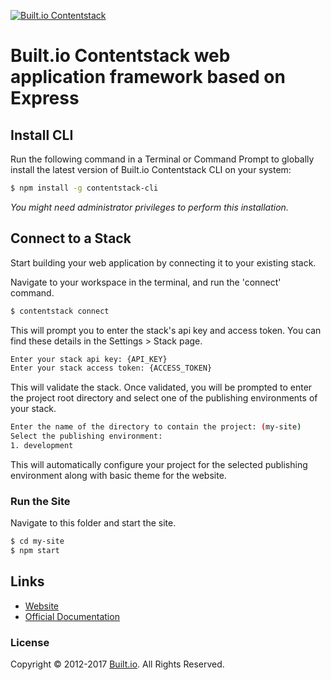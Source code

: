 [![Built.io Contentstack](https://contentstackdocs.built.io/static/images/logo.png)](http://contentstack.io)

# Built.io Contentstack web application framework based on Express

## Install CLI
Run the following command in a Terminal or Command Prompt to globally install the latest version of Built.io Contentstack CLI on your system:
```bash
$ npm install -g contentstack-cli
```
​*You might need administrator privileges to perform this installation.*​

## Connect to a Stack
Start building your web application by connecting it to your existing stack.

Navigate to your workspace in the terminal, and run the 'connect' command.
```bash
$ contentstack connect
```
This will prompt you to enter the stack's api key and access token. You can find these details in the Settings > Stack page.

```bash
Enter your stack api key: {API_KEY}
Enter your stack access token: {ACCESS_TOKEN}
```

This will validate the stack. Once validated, you will be prompted to enter the project root directory and select one of the publishing environments of your stack.

```bash
Enter the name of the directory to contain the project: (my-site)
Select the publishing environment:
1. development
```
This will automatically configure your project for the selected publishing environment along with basic theme for the website.

### Run the Site
Navigate to this folder and start the site.
```bash
$ cd my-site
$ npm start
```

## Links
- [Website](http://contentstack.io/)
- [Official Documentation](http://contentstackdocs.built.io/developer/web/quickstart)

### License
Copyright © 2012-2017 [Built.io](https://www.built.io/). All Rights Reserved.
